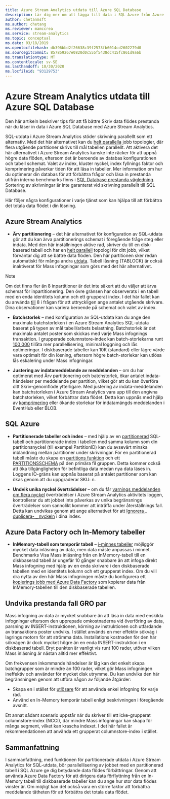 ```yaml
---
title: Azure Stream Analytics utdata till Azure SQL Database
description: Lär dig mer om att lägga till data i SQL Azure från Azure Stream Analytics och få högre Skriv data flödes nivåer.
author: chetanmsft
ms.author: chetang
ms.reviewer: mamccrea
ms.service: stream-analytics
ms.topic: conceptual
ms.date: 03/18/2019
ms.openlocfilehash: db396bbd2f26638c39f2573fb6014cd2602279d0
ms.sourcegitcommit: 857859267e0820d0c555f5438dc415fc861d9a6b
ms.translationtype: MT
ms.contentlocale: sv-SE
ms.lasthandoff: 10/30/2020
ms.locfileid: "93129753"
---
```

# <a name="azure-stream-analytics-output-to-azure-sql-database"></a>Azure Stream Analytics utdata till Azure SQL Database

Den här artikeln beskriver tips för att få bättre Skriv data flödes prestanda när du läser in data i Azure SQL Database med Azure Stream Analytics.

SQL-utdata i Azure Stream Analytics stöder skrivning parallellt som ett alternativ. Med det här alternativet kan du [helt parallella](stream-analytics-parallelization.md#embarrassingly-parallel-jobs) jobb topologier, där flera utgående partitioner skrivs till mål tabellen parallellt. Att aktivera det här alternativet i Azure Stream Analytics kanske inte räcker för att uppnå högre data flöden, eftersom det är beroende av databas konfigurationen och tabell schemat. Valet av index, kluster nyckel, index fyllnings faktor och komprimering påverkar tiden för att läsa in tabeller. Mer information om hur du optimerar din databas för att förbättra frågor och läsa in prestanda utifrån interna benchmarks finns i [SQL Database prestanda vägledning](../azure-sql/database/performance-guidance.md). Sortering av skrivningar är inte garanterat vid skrivning parallellt till SQL Database.

Här följer några konfigurationer i varje tjänst som kan hjälpa till att förbättra det totala data flödet i din lösning.

## <a name="azure-stream-analytics"></a>Azure Stream Analytics

- **Ärv partitionering** – det här alternativet för konfiguration av SQL-utdata gör att du kan ärva partitionerings schemat i föregående fråge steg eller indata. Med den här inställningen aktive rad, skriver du till en disk-baserad tabell och har en [helt parallell](stream-analytics-parallelization.md#embarrassingly-parallel-jobs) topologi för ditt jobb, vilket förväntar dig att se bättre data flöden. Den här partitionen sker redan automatiskt för många andra [utdata](stream-analytics-parallelization.md#partitions-in-inputs-and-outputs). Tabell låsning (TABLOCK) är också inaktiverat för Mass infogningar som görs med det här alternativet.

> [!NOTE] 
> Om det finns fler än 8 inpartitioner är det inte säkert att du väljer att ärva schemat för inpartitionering. Den övre gränsen har observerats i en tabell med en enda identitets kolumn och ett grupperat index. I det här fallet kan du använda [till](/stream-analytics-query/into-azure-stream-analytics#into-shard-count) 8 i frågan för att uttryckligen ange antalet utgående skrivare. Dina observationer kan variera beroende på schemat och valet av index.

- **Batchstorlek** – med konfiguration av SQL-utdata kan du ange den maximala batchstorleken i en Azure Stream Analytics SQL-utdata baserat på typen av mål tabell/arbets belastning. Batchstorlek är det maximala antalet poster som skickas med varje Mass infognings transaktion. I grupperade columnstore-index kan batch-storlekarna runt [100 000](/sql/relational-databases/indexes/columnstore-indexes-data-loading-guidance) tillåta mer parallellisering, minimal loggning och lås optimeringar. I diskbaserade tabeller kan 10K (standard) eller lägre värde vara optimalt för din lösning, eftersom högre batch-storlekar kan utlösa lås eskalering under Mass infogningar.

- **Justering av indatameddelande av meddelanden** – om du har optimerat med Ärv partitionering och batchstorlek, ökar antalet indata-händelser per meddelande per partition, vilket gör att du kan överföra ditt Skriv-genomflöde ytterligare. Med justering av indata-meddelanden kan batchstorleken i Azure Stream Analytics vara upp till den angivna batchstorleken, vilket förbättrar data flödet. Detta kan uppnås med hjälp av [komprimering](stream-analytics-define-inputs.md) eller ökande storlekar för indatamängds meddelanden i EventHub eller BLOB.

## <a name="sql-azure"></a>SQL Azure

- **Partitionerade tabeller och index** – med hjälp av en [partitionerad](/sql/relational-databases/partitions/partitioned-tables-and-indexes?view=sql-server-2017) SQL-tabell och partitionerade index i tabellen med samma kolumn som din partitionsnyckel (till exempel PartitionID) kan du avsevärt minska inblandning mellan partitioner under skrivningar. För en partitionerad tabell måste du skapa en [partitions funktion](/sql/t-sql/statements/create-partition-function-transact-sql?view=sql-server-2017) och ett [PARTITIONSSCHEMA](/sql/t-sql/statements/create-partition-scheme-transact-sql?view=sql-server-2017) på den primära fil gruppen. Detta kommer också att öka tillgängligheten för befintliga data medan nya data läses in. Loggens IO-gräns kan uppnås baserat på antalet partitioner som kan ökas genom att du uppgraderar SKU: n.

- **Undvik unika nyckel överträdelser** – om du får [varnings meddelanden om flera nyckel](stream-analytics-troubleshoot-output.md#key-violation-warning-with-azure-sql-database-output) överträdelser i Azure Stream Analytics aktivitets loggen, kontrollerar du att jobbet inte påverkas av unika begränsnings överträdelser som sannolikt kommer att inträffa under återställnings fall. Detta kan undvikas genom att ange alternativet för att [Ignorera \_ duplicera- \_ nyckeln](stream-analytics-troubleshoot-output.md#key-violation-warning-with-azure-sql-database-output) i dina index.

## <a name="azure-data-factory-and-in-memory-tables"></a>Azure Data Factory och In-Memory tabeller

- **InMemory-tabell som temporär tabell** – [i-minnes tabeller](/sql/relational-databases/in-memory-oltp/in-memory-oltp-in-memory-optimization) möjliggör mycket data inläsning av data, men data måste anpassas i minnet. Benchmarks Visa Mass inläsning från en InMemory-tabell till en diskbaserad tabell är ungefär 10 gånger snabbare än att infoga direkt Mass infogning med hjälp av en enda skrivare i den diskbaserade tabellen med en identitets kolumn och ett grupperat index. Om du vill dra nytta av den här Mass infogningen måste du konfigurera ett [kopierings jobb med Azure Data Factory](../data-factory/connector-azure-sql-database.md) som kopierar data från InMemory-tabellen till den diskbaserade tabellen.

## <a name="avoiding-performance-pitfalls"></a>Undvika prestanda fall GRO par
Mass infogning av data är mycket snabbare än att läsa in data med enskilda infogningar eftersom den upprepade omkostnaderna vid överföring av data, parsning av INSERT-instruktionen, körning av instruktionen och utfärdande av transaktions poster undviks. I stället används en mer effektiv sökväg i lagrings motorn för att strömma data. Installations kostnaden för den här sökvägen är dock mycket högre än en enda INSERT-instruktion i en diskbaserad tabell. Bryt punkten är vanligt vis runt 100 rader, utöver vilken Mass inläsning är nästan alltid mer effektivt. 

Om frekvensen inkommande händelser är låg kan det enkelt skapa batchgrupper som är mindre än 100 rader, vilket gör Mass infogningen ineffektiv och använder för mycket disk utrymme. Du kan undvika den här begränsningen genom att utföra någon av följande åtgärder:
* Skapa en i stället för [utlösare](/sql/t-sql/statements/create-trigger-transact-sql) för att använda enkel infogning för varje rad.
* Använd en In-Memory temporär tabell enligt beskrivningen i föregående avsnitt.

Ett annat sådant scenario uppstår när du skriver till ett icke-grupperat columnstore-index (NCCI), där mindre Mass infogningar kan skapa för många segment, vilket kan krascha indexet. I det här fallet är rekommendationen att använda ett grupperat columnstore-index i stället.

## <a name="summary"></a>Sammanfattning

I sammanfattning, med funktionen för partitionerade utdata i Azure Stream Analytics för SQL-utdata, bör parallellisering av jobbet med en partitionerad tabell i SQL Azure ge dig betydande data flödes förbättringar. Genom att använda Azure Data Factory för att dirigera data förflyttning från en In-Memory tabell till diskbaserade tabeller kan du ange hur stor data flödes vinster är. Om möjligt kan det också vara en större faktor att förbättra meddelande tätheten för att förbättra det totala data flödet.